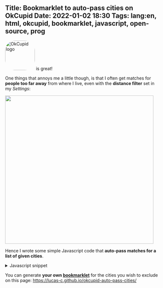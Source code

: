 Title: Bookmarklet to auto-pass cities on OkCupid
Date: 2022-01-02 18:30
Tags: lang:en, html, okcupid, bookmarklet, javascript, open-source, prog
---
<!-- Com'
* https://www.reddit.com/r/OkCupid/
* https://webapps.stackexchange.com/questions/60101/why-is-okcupid-showing-me-matches-who-live-more-than-5-kilometers-away
-->
<a href="https://www.okcupid.com"><img class="logo" alt="OkCupid logo" src="https://lucas-c.github.io/okcupid-auto-pass-cities/OkCupid-logo.jpg"></img></a> is great!

One things that annoys me a little though,
is that I often get matches for **people too far away** from where I live,
even with the **distance filter** set in my _Settings_:

<img class="screenshot" src="https://lucas-c.github.io/okcupid-auto-pass-cities/OkCupid-distance-filter.jpg">

Hence I wrote some simple Javascript code that **auto-pass matches for a list of given cities**.
<details>
    <summary>Javascript snippet</summary>
    <pre><code>const CITIES = 'London,Paris';
function autoPassCities() {
    const loc = document.getElementsByClassName('card-content-header__location')[0].textContent;
    if (CITIES.split(',').some(city => loc.endsWith(city))) {
        console.log('AutoPass:', loc);
        document.getElementsByClassName('pass')[0].click();
    }
    setTimeout(autoPassCities, 500);
}
autoPassCities();</code></pre>
</details>

You can generate **your own [bookmarklet](https://en.wikipedia.org/wiki/Bookmarklet)**
for the cities you wish to exclude
on this page: <https://lucas-c.github.io/okcupid-auto-pass-cities/>

<style>
img.logo { display: initial; width: 6rem; border-radius: 2rem; }
img.screenshot { width: 30rem; }
</style>

